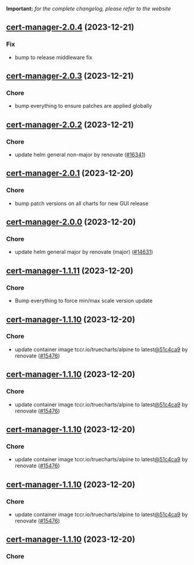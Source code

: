 **Important:**
*for the complete changelog, please refer to the website*




## [cert-manager-2.0.4](https://github.com/truecharts/charts/compare/cert-manager-2.0.3...cert-manager-2.0.4) (2023-12-21)

### Fix

- bump to release middleware fix
  
  


## [cert-manager-2.0.3](https://github.com/truecharts/charts/compare/cert-manager-2.0.2...cert-manager-2.0.3) (2023-12-21)

### Chore

- bump everything to ensure patches are applied globally
  
  


## [cert-manager-2.0.2](https://github.com/truecharts/charts/compare/cert-manager-2.0.1...cert-manager-2.0.2) (2023-12-21)

### Chore

- update helm general non-major by renovate ([#16341](https://github.com/truecharts/charts/issues/16341))
  
  


## [cert-manager-2.0.1](https://github.com/truecharts/charts/compare/cert-manager-2.0.0...cert-manager-2.0.1) (2023-12-20)

### Chore

- bump patch versions on all charts for new GUI release
  
  


## [cert-manager-2.0.0](https://github.com/truecharts/charts/compare/cert-manager-1.1.11...cert-manager-2.0.0) (2023-12-20)

### Chore

- update helm general major by renovate (major) ([#14631](https://github.com/truecharts/charts/issues/14631))
  
  


## [cert-manager-1.1.11](https://github.com/truecharts/charts/compare/cert-manager-1.1.10...cert-manager-1.1.11) (2023-12-20)

### Chore

- Bump everything to force min/max scale version update
  
  


## [cert-manager-1.1.10](https://github.com/truecharts/charts/compare/cert-manager-1.1.9...cert-manager-1.1.10) (2023-12-20)

### Chore

- update container image tccr.io/truecharts/alpine to latest[@51c4ca9](https://github.com/51c4ca9) by renovate ([#15476](https://github.com/truecharts/charts/issues/15476))
  
  


## [cert-manager-1.1.10](https://github.com/truecharts/charts/compare/cert-manager-1.1.9...cert-manager-1.1.10) (2023-12-20)

### Chore

- update container image tccr.io/truecharts/alpine to latest[@51c4ca9](https://github.com/51c4ca9) by renovate ([#15476](https://github.com/truecharts/charts/issues/15476))
  
  


## [cert-manager-1.1.10](https://github.com/truecharts/charts/compare/cert-manager-1.1.9...cert-manager-1.1.10) (2023-12-20)

### Chore

- update container image tccr.io/truecharts/alpine to latest[@51c4ca9](https://github.com/51c4ca9) by renovate ([#15476](https://github.com/truecharts/charts/issues/15476))
  
  


## [cert-manager-1.1.10](https://github.com/truecharts/charts/compare/cert-manager-1.1.9...cert-manager-1.1.10) (2023-12-20)

### Chore

- update container image tccr.io/truecharts/alpine to latest[@51c4ca9](https://github.com/51c4ca9) by renovate ([#15476](https://github.com/truecharts/charts/issues/15476))
  
  


## [cert-manager-1.1.10](https://github.com/truecharts/charts/compare/cert-manager-1.1.9...cert-manager-1.1.10) (2023-12-20)

### Chore
